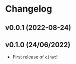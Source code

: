 # Changelog

<!--next-version-placeholder-->

## v0.0.1 (2022-08-24)


## v0.1.0 (24/06/2022)

- First release of `cinet`!